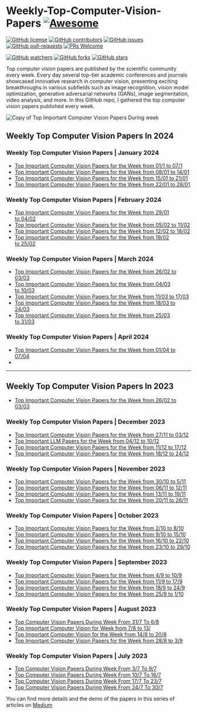# Weekly-Top-Computer-Vision-Papers [![Awesome](https://awesome.re/badge.svg)](https://awesome.re)

[![GitHub license](https://img.shields.io/github/license/youssefHosni/Weekly-Top-Computer-Vision-Papers.svg)](https://github.com/youssefHosni/Weekly-Top-Computer-Vision-Papers/blob/master/LICENSE)
[![GitHub contributors](https://img.shields.io/github/contributors/youssefHosni/Weekly-Top-Computer-Vision-Papers.svg)](https://GitHub.com/youssefHosni/Weekly-Top-Computer-Vision-Papers/graphs/contributors/)
[![GitHub issues](https://img.shields.io/github/issues/youssefHosni/Weekly-Top-Computer-Vision-Papers.svg)](https://GitHub.com/youssefHosni/Weekly-Top-Computer-Vision-Papers/issues/)
[![GitHub pull-requests](https://img.shields.io/github/issues-pr/youssefHosni/Weekly-Top-Computer-Vision-Papers.svg)](https://GitHub.com/youssefHosni/Weekly-Top-Computer-Vision-Papers/pulls/)
[![PRs Welcome](https://img.shields.io/badge/PRs-welcome-brightgreen.svg?style=flat-square)](http://makeapullrequest.com)

[![GitHub watchers](https://img.shields.io/github/watchers/youssefHosni/Awesome-Top-Computer-Vision-Papers.svg?style=social&label=Watch)](https://GitHub.com/youssefHosni/Awesome-Top-Computer-Vision-Papers/watchers/)
[![GitHub forks](https://img.shields.io/github/forks/youssefHosni/Awesome-Top-Computer-Vision-Papers.svg?style=social&label=Fork)](https://GitHub.com/youssefHosni/Awesome-Top-Computer-Vision-Papers/network/)
[![GitHub stars](https://img.shields.io/github/stars/youssefHosni/Awesome-Top-Computer-Vision-Papers.svg?style=social&label=Star)](https://GitHub.com/youssefHosni/Awesome-Top-Computer-Vision-Papers/stargazers/)


Top computer vision papers are published by the scientific community every week. 
Every day several top-tier academic conferences and journals showcased innovative research in computer vision, presenting exciting breakthroughs in various subfields such as image recognition, vision model optimization, generative adversarial networks (GANs), image segmentation, video analysis, and more. In this GitHub repo, I gathered the top computer vision papers published every week. 

![Copy of Top Important Computer Vision Papers During week](https://github.com/youssefHosni/Weekly-Top-Computer-Vision-Papers/assets/72076328/8711c7c9-2a82-42f2-aafd-560e39fe7913)


## Weekly Top Computer Vision Papers In 2024 ##
### Weekly Top Computer Vision Papers | January 2024 ###
* [Top Important Computer Vision Papers for the Week from 01/1 to 07/1](https://pub.towardsai.net/top-important-computer-vision-papers-for-the-week-from-01-01-to-07-01-17ce3107debc?sk=71e13d2ae4c7c65acec3ee02c49299c2)
* [Top Important Computer Vision Papers for the Week from 08/01 to 14/01](https://medium.com/@yousefhosni/top-important-computer-vision-papers-for-the-week-from-08-01-to-14-01-0bf3eb33953f?sk=f68bce50388418c4087638c82349e9ee)
* [Top Important Computer Vision Papers for the Week from 15/01 to 21/01](https://pub.towardsai.net/top-important-computer-vision-papers-for-the-week-from-15-01-to-21-01-251fb0654d2f?sk=0c132cd77f7a3b893bb75712bc15abc3)
* [Top Important Computer Vision Papers for the Week from 22/01 to 28/01](https://medium.com/@yousefhosni/top-important-computer-vision-papers-for-the-week-from-22-01-to-28-01-54cf9d4dc22e?sk=00c4407d7ad79a153ec919cc2b243f90)

### Weekly Top Computer Vision Papers | February 2024
* [Top Important Computer Vision Papers for the Week from 29/01 to 04/02](https://medium.com/@yousefhosni/top-important-computer-vision-papers-for-the-week-from-29-01-to-04-02-1566b4b0fe32?sk=a7a0068cdebf86a19d30637a59ea7b1d)
* [Top Important Computer Vision Papers for the Week from 05/02 to 11/02](https://medium.com/gitconnected/top-important-computer-vision-papers-for-the-week-from-05-02-to-11-02-c1125d1efe0c?sk=58bd608d24b078b6f8733ccdf6b5ef5f)
* [Top Important Computer Vision Papers for the Week from 12/02 to 18/02](https://medium.com/towards-artificial-intelligence/top-important-computer-vision-papers-for-the-week-from-12-02-to-18-02-59a799b9601f?sk=7ca19359db15e646ce90f3895d39e9ea)
* [Top Important Computer Vision Papers for the Week from 19/02 to 25/02](https://medium.com/towards-artificial-intelligence/top-important-computer-vision-papers-for-the-week-from-19-02-to-25-02-44b4bc450b3d?sk=a3a1d5479266fea8fdf8d6ec994eb6a7)

### Weekly Top Computer Vision Papers | March 2024
* [Top Important Computer Vision Papers for the Week from 26/02 to 03/03](https://medium.com/towards-artificial-intelligence/top-important-computer-vision-papers-for-the-week-from-26-02-to-03-03-f8fe97bc5086?sk=a0b7c42a13825a82de93c6e2b43c4dcc)
* [Top Important Computer Vision Papers for the Week from 04/03 to 10/03](https://medium.com/towards-artificial-intelligence/top-important-computer-vision-papers-for-the-week-from-04-03-to-10-03-b1ecb41e4f28?sk=e5dcaa20c9d6e6837bacec9cf0e6c6ac)
* [Top Important Computer Vision Papers for the Week from 11/03 to 17/03](https://medium.com/towards-artificial-intelligence/top-important-computer-vision-papers-for-the-week-from-11-03-to-17-03-a4d658337d7a?sk=05bb392fb877e4a6aea7dd724a570878)
* [Top Important Computer Vision Papers for the Week from 18/03 to 24/03](https://medium.com/towards-artificial-intelligence/top-important-computer-vision-papers-for-the-week-from-18-03-to-24-03-b9b559b64067?sk=ff3093a256133b28d5ed96ce96b8d0ec)
* [Top Important Computer Vision Papers for the Week from 25/03 to 31/03]()

### Weekly Top Computer Vision Papers | April 2024
* [Top Important Computer Vision Papers for the Week from 01/04 to 07/04]()
* 


----------------------------------------------------

## Weekly Top Computer Vision Papers In 2023 ##
* [Top Important Computer Vision Papers for the Week from 26/02 to 03/03](https://pub.towardsai.net/top-important-computer-vision-papers-for-the-week-from-26-02-to-03-03-f8fe97bc5086?sk=a0b7c42a13825a82de93c6e2b43c4dcc)

### Weekly Top Computer Vision Papers | December 2023
* [Top Important Computer Vision Papers for the Week from 27/11 to 03/12](https://pub.towardsai.net/top-important-computer-vision-papers-for-the-week-from-27-11-to-03-12-0d7f4b6a4a30?sk=21b3b38d73c61f491989c899c1cb5523)
* [Top Important LLM Papers for the Week from 04/12 to 10/12](https://medium.com/towards-artificial-intelligence/top-important-computer-vision-papers-for-the-week-from-04-12-to-10-12-d15a991e3ad6?sk=6a209ec06bcdfb7445fc0efb638c03fc)
* [Top Important Computer Vision Papers for the Week from 11/12 to 17/12](https://medium.com/towards-artificial-intelligence/top-important-computer-vision-papers-for-the-week-from-11-12-to-17-12-dca9d12456c0?sk=b37e422a96eda00be905a87cf6b12a08)
* [Top Important Computer Vision Papers for the Week from 18/12 to 24/12](https://medium.com/towards-artificial-intelligence/top-important-computer-vision-papers-for-the-week-from-18-12-to-24-12-df684641ed20?sk=5bb14f4c8386bef8916d4fac0213b6f1)

### Weekly Top Computer Vision Papers | November 2023
* [Top Important Computer Vision Papers for the Week from 30/10 to 5/11](https://pub.towardsai.net/top-important-computer-vision-papers-for-the-week-from-30-10-to-5-11-c133d222f0ad?sk=196b86322cb2bcd2b4b73ba7e784e951)
* [Top Important Computer Vision Papers for the Week from 06/11 to 12/11](https://pub.towardsai.net/top-important-computer-vision-papers-for-the-week-from-06-11-to-12-11-b7d53340876a?sk=52b1552aad37d64ccf6df842159bf843)
* [Top Important Computer Vision Papers for the Week from 13/11 to 19/11](https://pub.towardsai.net/top-important-computer-vision-papers-for-the-week-from-13-11-to-19-11-52b36099ea97?sk=e5f8985d93936d6c0a37805ff55a583d)
* [Top Important Computer Vision Papers for the Week from 20/11 to 26/11](https://pub.towardsai.net/top-important-computer-vision-papers-for-the-week-from-20-11-to-26-11-375ec9b0daa5?sk=e98afce3b8f0012e3a6f6b48093fc9f1)

### Weekly Top Computer Vision Papers | October 2023
* [Top Important Computer Vision Papers for the Week from 2/10 to 8/10](https://pub.towardsai.net/top-important-computer-vision-papers-for-the-week-from-2-10-to-8-10-1db3c079965d?sk=4e0e6ef4fe894b30ad0ce2f027efaeaf)
* [Top Important Computer Vision Papers for the Week from 9/10 to 15/10](https://pub.towardsai.net/top-important-computer-vision-papers-for-the-week-from-9-10-to-15-10-43e8bd24db2d?sk=9481b99a59a9ee4e68c6a75441c01cb1)
* [Top Important Computer Vision Papers for the Week from 16/10 to 22/10](https://pub.towardsai.net/top-important-computer-vision-papers-for-the-week-from-16-10-to-22-10-2597ed446eac?sk=83b7094b8b85be2a62333881501fc940)
* [Top Important Computer Vision Papers for the Week from 23/10 to 29/10](https://pub.towardsai.net/top-important-computer-vision-papers-for-the-week-from-23-10-to-29-10-150cd56b4d87?sk=8a78a750008b27ad0ccc9405d22eab1b)
  

### Weekly Top Computer Vision Papers | September 2023
* [Top Important Computer Vision Papers for the Week from 4/9 to 10/9](https://pub.towardsai.net/top-important-computer-vision-papers-for-the-week-from-4-9-to-10-9-13913a29c6db?sk=461dbb205c9bfaafa800756bfdb2f6dc)
* [Top Important Computer Vision Papers for the Week from 11/9 to 17/9](https://pub.towardsai.net/top-important-computer-vision-papers-for-the-week-from-11-9-to-17-9-e37546b12f34?sk=9b42f224fcdceabae854fd1d4016e741)
* [Top Important Computer Vision Papers for the Week from 18/9 to 24/9](https://pub.towardsai.net/top-important-computer-vision-papers-for-the-week-from-18-9-to-24-9-b6570a675363?sk=6630cc8a1193cac18a83e6f36f725e4a)
* [Top Important Computer Vision Papers for the Week from 25/9 to 1/10](https://pub.towardsai.net/top-important-computer-vision-papers-for-the-week-from-25-9-to-1-10-924958e6caa3?sk=7c484a5ad1ce72e7c846357ab1846c61)

### Weekly Top Computer Vision Papers | August 2023
* [Top Computer Vision Papers During Week From 31/7 To 6/8](https://pub.towardsai.net/top-computer-vision-papers-during-week-from-24-7-to-31-7-de7eb25d3fd8?sk=d622fd45365a08c67f9c8a08f5419a54)
* [Top Important Computer Vision for Week from 7/8 to 13/](https://pub.towardsai.net/top-important-computer-vision-for-week-from-7-8-to-13-8-40e790267cbd?sk=d7eee1035804a2b900b8625d64e1f067)
* [Top Important Computer Vision for the Week from 14/8 to 20/8](https://pub.towardsai.net/top-important-computer-vision-for-the-week-from-14-8-to-20-8-108a9d6c7f0c?sk=5416740deffda9d6fb4c25a843298456)
* [Top Important Computer Vision Papers for the Week from 28/8 to 3/9](https://pub.towardsai.net/top-important-computer-vision-papers-for-the-week-from-28-8-to-3-9-24e4c9847ee0?sk=ae71d3143962534c1aac88694da5655f)

### Weekly Top Computer Vision Papers | July 2023
* [Top Computer Vision Papers During Week From 3/7 To 9/7](https://pub.towardsai.net/top-computer-vision-papers-during-week-from-3-7-to-9-7-4c3083fd713c?sk=6e373aea0638d9ca2bf9206cedc5d08e)
* [Top Computer Vision Papers During Week From 10/7 To 16/7](https://pub.towardsai.net/top-computer-vision-papers-during-week-from-10-7-to-16-7-97e0bdb58c2?sk=0924b52153bdf011c8dbba9576defee3)
* [Top Computer Vision Papers During Week From 17/7 To 23/7](https://pub.towardsai.net/top-computer-vision-papers-during-week-from-17-7-to-23-7-73597c3ef427?sk=36ae232adfdf7dc4e4aa443484d9b055)
* [Top Computer Vision Papers During Week From 24/7 To 30/7](https://pub.towardsai.net/top-computer-vision-papers-during-week-from-24-7-to-31-7-e236ca02e0c7?sk=fb444b3966781bb457a89085c5ef1a39)

You can find more details and the demo of the papers in this series of articles on [Medium](https://youssefraafat57.medium.com/list/top-computer-vision-papers-a66040fb6c89)
